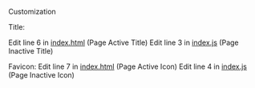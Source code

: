 Customization

Title:

Edit line 6 in  [index.html](index.html "index.html") (Page Active Title)
Edit line 3 in [index.js](index.js "index.js") (Page Inactive Title)

Favicon:
Edit line 7 in [index.html](index.html "index.html") (Page Active Icon)
Edit line 4 in [index.js](index.js "index.js") (Page Inactive Icon)
